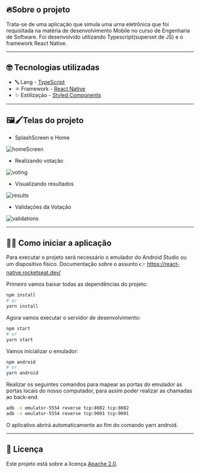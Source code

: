 ## 🔥Sobre o projeto

Trata-se de uma aplicação que simula uma urna eletrônica que foi requisitada na matéria de desenvolvimento Mobile no curso de Engenharia de Software. Foi desenvolvido utilizando Typescript(superset de JS) e o framework React Native.

---

## 🤓 Tecnologias utilizadas

* 🔤 Lang - [TypeScript](https://www.typescriptlang.org/)
* ⚛️ Framework - [React Native](https://reactnative.dev/)
* ✨ Estilização - [Styled Components](https://styled-components.com/)

---

## 🖼🖌Telas do projeto

* SplashScreen e Home

![homeScreen](https://user-images.githubusercontent.com/61207420/160254033-dd777ebf-9c80-439b-9b5b-c307d30d6504.gif)

* Realizando votação

![voting](https://user-images.githubusercontent.com/61207420/160217761-3fdfeac7-8a6d-4216-ac5d-c77f4425c74f.gif)

* Visualizando resultados

![results](https://user-images.githubusercontent.com/61207420/160217790-59d9f09f-f84a-4507-8586-84e3ad4e9c52.gif)

* Validações da Votação

![validations](https://user-images.githubusercontent.com/61207420/160217816-ae6e562a-2396-4294-a19b-fdd8e5937774.gif)

---

## 🧑‍💻 Como iniciar a aplicação

Para executar o projeto será necessário o emulador do Android Studio ou um dispositivo físico. Documentação sobre o assunto 👉 https://react-native.rocketseat.dev/

Primeiro vamos baixar todas as dependências do projeto:

```bash
npm install
# or
yarn install
```

Agora vamos executar o servidor de desenvolvimento:

```bash
npm start
# or
yarn start
```

Vamos inicializar o emulador:

```bash
npm android
# or
yarn android 
```
Realizar os seguintes comandos para mapear as portas do emulador as portas locais do nosso computador, para assim poder realizar as chamadas ao back-end.

```bash
adb -s emulator-5554 reverse tcp:8082 tcp:8082
adb -s emulator-5554 reverse tcp:9091 tcp:9091
```

O aplicativo abrirá automaticamente ao fim do comando yarn android.

---

## 📃 Licença

Este projeto está sobre a licença [Apache 2.0](LICENSE).